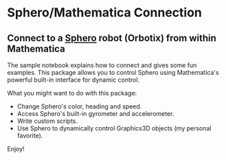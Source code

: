 # Sphero/Mathematica Connection

## Connect to a [Sphero](http://www.gosphero.com/) robot (Orbotix) from within Mathematica

The sample notebook explains how to connect and gives some fun examples. This
package allows you to control Sphero using Mathematica's powerful built-in
interface for dynamic control.

What you might want to do with this package:
- Change Sphero's color, heading and speed.
- Access Sphero's built-in gyrometer and accelerometer.
- Write custom scripts.
- Use Sphero to dynamically control Graphics3D objects (my personal favorite).

Enjoy!
